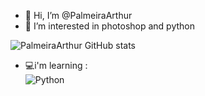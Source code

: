 - 👋 Hi, I’m @PalmeiraArthur
- 👀 I’m interested in photoshop and python

![PalmeiraArthur GitHub stats](https://github-readme-stats.vercel.app/api?username=PalmeiraArthur&show_icons=true&theme=midnight-purple)

- 💻i'm learning : <div style="display: inline_block">
  <img align="center" alt="Python" src="https://img.shields.io/badge/Python-3776AB?style=for-the-badge&logo=python&logoColor=white" />


</div>
